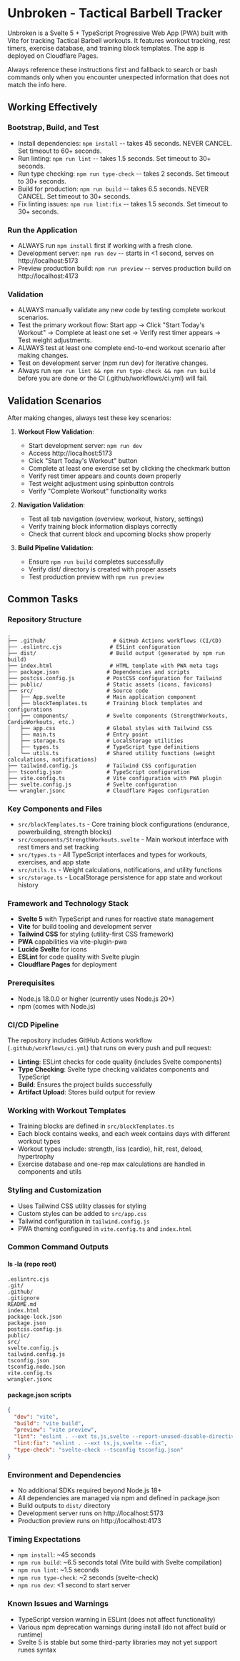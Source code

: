 # Unbroken - Tactical Barbell Tracker

Unbroken is a Svelte 5 + TypeScript Progressive Web App (PWA) built with Vite for tracking Tactical Barbell workouts. It features workout tracking, rest timers, exercise database, and training block templates. The app is deployed on Cloudflare Pages.

Always reference these instructions first and fallback to search or bash commands only when you encounter unexpected information that does not match the info here.

## Working Effectively

### Bootstrap, Build, and Test
- Install dependencies: `npm install` -- takes 45 seconds. NEVER CANCEL. Set timeout to 60+ seconds.
- Run linting: `npm run lint` -- takes 1.5 seconds. Set timeout to 30+ seconds.
- Run type checking: `npm run type-check` -- takes 2 seconds. Set timeout to 30+ seconds.
- Build for production: `npm run build` -- takes 6.5 seconds. NEVER CANCEL. Set timeout to 30+ seconds.
- Fix linting issues: `npm run lint:fix` -- takes 1.5 seconds. Set timeout to 30+ seconds.

### Run the Application
- ALWAYS run `npm install` first if working with a fresh clone.
- Development server: `npm run dev` -- starts in <1 second, serves on http://localhost:5173
- Preview production build: `npm run preview` -- serves production build on http://localhost:4173

### Validation
- ALWAYS manually validate any new code by testing complete workout scenarios.
- Test the primary workout flow: Start app → Click "Start Today's Workout" → Complete at least one set → Verify rest timer appears → Test weight adjustments.
- ALWAYS test at least one complete end-to-end workout scenario after making changes.
- Test on development server (npm run dev) for iterative changes.
- Always run `npm run lint && npm run type-check && npm run build` before you are done or the CI (.github/workflows/ci.yml) will fail.

## Validation Scenarios

After making changes, always test these key scenarios:

1. **Workout Flow Validation**:
   - Start development server: `npm run dev`
   - Access http://localhost:5173
   - Click "Start Today's Workout" button
   - Complete at least one exercise set by clicking the checkmark button
   - Verify rest timer appears and counts down properly
   - Test weight adjustment using spinbutton controls
   - Verify "Complete Workout" functionality works

2. **Navigation Validation**:
   - Test all tab navigation (overview, workout, history, settings)
   - Verify training block information displays correctly
   - Check that current block and upcoming blocks show properly

3. **Build Pipeline Validation**:
   - Ensure `npm run build` completes successfully
   - Verify dist/ directory is created with proper assets
   - Test production preview with `npm run preview`

## Common Tasks

### Repository Structure
```
.
├── .github/                     # GitHub Actions workflows (CI/CD)
├── .eslintrc.cjs               # ESLint configuration
├── dist/                       # Build output (generated by npm run build)
├── index.html                  # HTML template with PWA meta tags
├── package.json               # Dependencies and scripts
├── postcss.config.js          # PostCSS configuration for Tailwind
├── public/                    # Static assets (icons, favicons)
├── src/                       # Source code
│   ├── App.svelte             # Main application component
│   ├── blockTemplates.ts      # Training block templates and configurations
│   ├── components/            # Svelte components (StrengthWorkouts, CardioWorkouts, etc.)
│   ├── app.css                # Global styles with Tailwind CSS
│   ├── main.ts                # Entry point
│   ├── storage.ts             # LocalStorage utilities
│   ├── types.ts               # TypeScript type definitions
│   └── utils.ts               # Shared utility functions (weight calculations, notifications)
├── tailwind.config.js         # Tailwind CSS configuration
├── tsconfig.json              # TypeScript configuration
├── vite.config.ts             # Vite configuration with PWA plugin
├── svelte.config.js           # Svelte configuration
└── wrangler.jsonc             # Cloudflare Pages configuration
```

### Key Components and Files
- `src/blockTemplates.ts` - Core training block configurations (endurance, powerbuilding, strength blocks)
- `src/components/StrengthWorkouts.svelte` - Main workout interface with rest timers and set tracking
- `src/types.ts` - All TypeScript interfaces and types for workouts, exercises, and app state
- `src/utils.ts` - Weight calculations, notifications, and utility functions
- `src/storage.ts` - LocalStorage persistence for app state and workout history

### Framework and Technology Stack
- **Svelte 5** with TypeScript and runes for reactive state management
- **Vite** for build tooling and development server
- **Tailwind CSS** for styling (utility-first CSS framework)
- **PWA** capabilities via vite-plugin-pwa
- **Lucide Svelte** for icons
- **ESLint** for code quality with Svelte plugin
- **Cloudflare Pages** for deployment

### Prerequisites
- Node.js 18.0.0 or higher (currently uses Node.js 20+)
- npm (comes with Node.js)

### CI/CD Pipeline
The repository includes GitHub Actions workflow (`.github/workflows/ci.yml`) that runs on every push and pull request:
- **Linting**: ESLint checks for code quality (includes Svelte components)
- **Type Checking**: Svelte type checking validates components and TypeScript
- **Build**: Ensures the project builds successfully
- **Artifact Upload**: Stores build output for review

### Working with Workout Templates
- Training blocks are defined in `src/blockTemplates.ts`
- Each block contains weeks, and each week contains days with different workout types
- Workout types include: strength, liss (cardio), hiit, rest, deload, hypertrophy
- Exercise database and one-rep max calculations are handled in components and utils

### Styling and Customization
- Uses Tailwind CSS utility classes for styling
- Custom styles can be added to `src/app.css`
- Tailwind configuration in `tailwind.config.js`
- PWA theming configured in `vite.config.ts` and `index.html`

### Common Command Outputs

#### ls -la (repo root)
```
.eslintrc.cjs
.git/
.github/
.gitignore
README.md
index.html
package-lock.json
package.json
postcss.config.js
public/
src/
svelte.config.js
tailwind.config.js
tsconfig.json
tsconfig.node.json
vite.config.ts
wrangler.jsonc
```

#### package.json scripts
```json
{
  "dev": "vite",
  "build": "vite build", 
  "preview": "vite preview",
  "lint": "eslint . --ext ts,js,svelte --report-unused-disable-directives --max-warnings 0",
  "lint:fix": "eslint . --ext ts,js,svelte --fix",
  "type-check": "svelte-check --tsconfig tsconfig.json"
}
```

### Environment and Dependencies
- No additional SDKs required beyond Node.js 18+
- All dependencies are managed via npm and defined in package.json
- Build outputs to `dist/` directory
- Development server runs on http://localhost:5173
- Production preview runs on http://localhost:4173

### Timing Expectations
- `npm install`: ~45 seconds
- `npm run build`: ~6.5 seconds total (Vite build with Svelte compilation)
- `npm run lint`: ~1.5 seconds
- `npm run type-check`: ~2 seconds (svelte-check)
- `npm run dev`: <1 second to start server

### Known Issues and Warnings
- TypeScript version warning in ESLint (does not affect functionality)
- Various npm deprecation warnings during install (do not affect build or runtime)
- Svelte 5 is stable but some third-party libraries may not yet support runes syntax